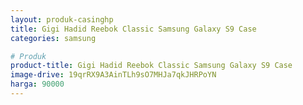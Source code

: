 ```yaml
---
layout: produk-casinghp
title: Gigi Hadid Reebok Classic Samsung Galaxy S9 Case
categories: samsung

# Produk
product-title: Gigi Hadid Reebok Classic Samsung Galaxy S9 Case
image-drive: 19qrRX9A3AinTLh9sO7MHJa7qkJHRPoYN
harga: 90000
---
```

